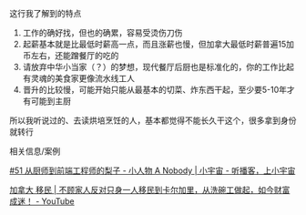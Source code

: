 这行我了解到的特点

1. 工作的确好找，但也的确累，容易受烫伤刀伤
2. 起薪基本就是比最低时薪高一点，而且涨薪也慢，但加拿大最低时薪普遍15加币左右，还能蹭餐厅的吃的
3. 请放弃中华小当家（？）的梦想，现代餐厅后厨也是标准化的，你的工作比起有灵魂的美食家更像流水线工人
4. 晋升的比较慢，可能开始只能从最基本的切菜、炸东西干起，至少要5-10年才有可能到主厨

所以我听说过的、去读烘培烹饪的人，基本都觉得不能长久干这个，很多拿到身份就转行

相关信息/案例

[#51 从厨师到前端工程师的梨子 - 小人物 A Nobody | 小宇宙 - 听播客，上小宇宙](https://www.xiaoyuzhoufm.com/episode/604696ec393439a08720afe4?s=eyJ1IjogIjVmYTg4ZTdjZTBmNWU3MjNiYmE3MWMyOSJ9)

[加拿大 移民 | 不顾家人反对只身一人移民到卡尔加里，从洗碗工做起，如今财富成迷！ - YouTube](https://www.youtube.com/watch?v=wLISubHqv7E)